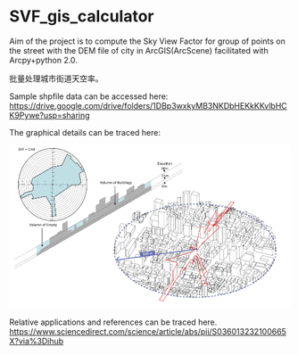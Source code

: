 # SVF_gis_calculator

Aim of the project is to compute the Sky View Factor for group of points on the street with the DEM file of city in ArcGIS(ArcScene) facilitated with Arcpy+python 2.0.

批量处理城市街道天空率。

Sample shpfile data can be accessed here: 
https://drive.google.com/drive/folders/1DBp3wxkyMB3NKDbHEKkKKvlbHCK9Pywe?usp=sharing

The graphical details can be traced here:

![](https://github.com/Mengyang-LIU/SVF_gis_calculator/blob/main/pic3.png)

Relative applications and references can be traced here.
https://www.sciencedirect.com/science/article/abs/pii/S036013232100665X?via%3Dihub
